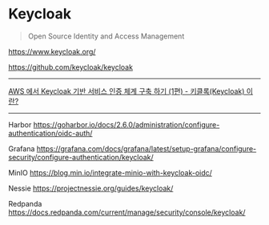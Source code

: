 # Keycloak

> Open Source Identity and Access Management

<https://www.keycloak.org/>

<https://github.com/keycloak/keycloak>

---

[AWS 에서 Keycloak 기반 서비스 인증 체계 구축 하기 (1편) - 키클록(Keycloak) 이란?](https://devocean.sk.com/blog/techBoardDetail.do?ID=165131)

---

Harbor
https://goharbor.io/docs/2.6.0/administration/configure-authentication/oidc-auth/

Grafana
https://grafana.com/docs/grafana/latest/setup-grafana/configure-security/configure-authentication/keycloak/

MinIO
https://blog.min.io/integrate-minio-with-keycloak-oidc/

Nessie
https://projectnessie.org/guides/keycloak/

Redpanda
https://docs.redpanda.com/current/manage/security/console/keycloak/

